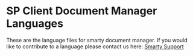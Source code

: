 # SP Client Document Manager Languages

These are the language files for smarty document manager. If you would like to contribute to a language please contact us here: [Smarty Support](http://support.smartypantsplugins.com)
